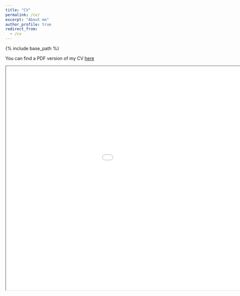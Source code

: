 ```yaml
---
title: "CV"
permalink: /cv/
excerpt: "About me"
author_profile: true
redirect_from: 
  - /cv
---
```


{% include base_path %}

You can find a PDF version of my CV [here](https://NataliaLamberova.github.io/files/Natalia-Lamberova-CV.pdf)

<html lang="en" style="width:100%; height:300%;">

<div>

<iframe src="/files/Natalia-Lamberova-CV.pdf" width="1200px" height="700px"></iframe>
</div>

</html>


<div id="adobe-dc-view" style="width: 800px;"></div>
<script src="https://documentcloud.adobe.com/view-sdk/main.js"></script>
<script type="text/javascript">
  document.addEventListener("adobe_dc_view_sdk.ready", function(){ 
    var adobeDCView = new AdobeDC.View({clientId: "6b89c4e9766d41c88988bf15c5d4badd", divId: "adobe-dc-view"});
    adobeDCView.previewFile({
      content:{location: {url: "https://natalialamberova.github.io/files/Natalia-Lamberova-CV.pdf"}},
      metaData:{fileName: "Natalia-Lamberova-CV.pdf"}
    }, {embedMode: "IN_LINE"});
  });
</script>

<div id="adobe-dc-view" style="width: 800px;"></div>
<script src="https://documentcloud.adobe.com/view-sdk/main.js"></script>
<script type="text/javascript">
  document.addEventListener("adobe_dc_view_sdk.ready", function(){ 
    var adobeDCView = new AdobeDC.View({clientId: "07fc2bfe25e445d08de5f6790abbcd54", divId: "adobe-dc-view"});
    adobeDCView.previewFile({
      content:{location: {url: "https://natalialamberova.github.io/files/Natalia-Lamberova-CV.pdf"}},
      metaData:{fileName: "Natalia-Lamberova-CV.pdf"}
    }, {embedMode: "IN_LINE"});
  });
</script>

<!--

# EDUCATION

**University of California, Los Angeles**, PhD in Comparative Politics and Government   2020

Topic: "*Political Economy of Technological Development*"

Committee: Prof. Daniel Treisman (chair)

Prof. Chad Hazlett, Prof. Daniel Posner, Prof. Nico Voigtlander (Anderson School of Business)

**University of California, Los Angeles**, MS in Statistics    2020

**University of Maryland, College Park**, Graduate coursework required for PhD in Economics  2012-2014

**Kazan Federal University, Kazan**, Ph.D. (kandidat) in Economics  2011

**Kazan Federal University, Kazan** BA in Economics (with Honors)   2010

# ACADEMIC POSITIONS

**Postdoctoral Fellow**, Center for International Strategy, Technology and Policy, Sam Nunn School of International Affairs, Georgia Institute of Technology, 2020-now

**Research Fellow**, Department of Political Science, UCLA 2019-2020, 2014-16

**Teaching Fellow**, Anderson School of Management, UCLA  2019 

**Teaching Fellow**, Department of Political Science, UCLA  2016-18

**Research Fellow**, Center for the Study of Institutions and Development,

Higher School of Economics, Moscow  2013-14

**Lecturer**, Economics Department, Kazan National Technological Research University  2010-12 


# PUBLICATIONS

[**"The Puzzling Politics of R&D: Signaling Competence through Risky Projects"**](https://www.sciencedirect.com/science/article/pii/S0147596721000020) in *Journal of Comparative Economics*, 2021

[**"Stability of Revolutionary Governments in the Face of Mass Protest"**](https://www.sciencedirect.com/science/article/pii/S017626801930045X?casa_token=T5RXf4crfcQAAAAA:Y7C5q8AOg_trdfvsMCyz3woH_zpH_LcjmMJTiYRTiMYy3p8ak9ZtYWQBW1mwAGTd0Ci_b7xAoA) in *European Journal of Political Economy, 2019, 60, 2-20* (with Dmitry Dagaev and Anton Sobolev)

[**“Economic Transition and the Rise of Alternative Institutions: Political Connections in Putin’s Russia”**](https://onlinelibrary.wiley.com/doi/full/10.1111/ecot.12167?casa_token=1nP9SpxJ9H8AAAAA%3AqrhwGbA7KdXOIo8aw3P0-NZI_-l03IuVD35_IZvKecaPx_X2Gu_4ZXnERjTm9HIgZmPTnhpNyfBCaA) in *Economics of Transition*, 2018, Volume 26(4),615–648

[**“The Role of Business in Shaping Economic Policy.”**](www.jstor.org/stable/10.7864/j.ctt1zkjzsh.9) in *The New Autocracy: Information, Politics, and Policy in Putin's Russia*, 2018, 249-276, Brookings Institution Press (with Konstantin Sonin)

[**“Putin’s Strategy After the Global Financial Crisis of 2008-9"**](https://www.press.umich.edu/11354771/economic_shocks_and_authoritarian_stability) in *Economic Shocks and Authoritarian Stability: Duration, Financial Conditions, and Institutions*, 2020, University of Michigan Press, (with Daniel Treisman)



# CURRENT RESEARCH

[**"Why Governments Grow “Lemons” in the Market for Technology"**](#published-works)(under review)

[**"The Puzzling Politics of R&D: innovation and political connections"**](#published-works)

[**Measure for Measure: Using Events Data to Characterize Relationships in Networks**](with Anton Sobolev, Arthur Stein, Robert F. Trager)

[**"Leaderless Protests?"**](#published-works) (with Dmitry Dagaev, Anton Sobolev, and Konstantin Sonin)

[**"A friend of a friend: the evolution of positive country-to-country relations"**](#published-works)(with Arthur Stein, Robert F. Trager) 

[**"Patent Protection and Innovative Entrepreneurship: examining effect of Alice ruling on startup funding**](#works)(with Maxim Ananyev)

[**“Democratic Backsliding: Civil Society and Institutions under COVID-19**](#works)

# GRANTS

## External (while at UCLA)


IHS 2020 Summer Graduate Research Fellowship  2020

Institute for Humane Studies, New York, Research Grant   2019 

The Harriman Institute, New York, Travel Grant   2018, 2019 

Charles Koch Graduate Student Grant 2018 

The Harriman Institute, New York, Research Grant   2018 

Institute for Humane Studies, New York, Hayek Grant   2018, 2019, 2020, 2021 

Institute for Humane Studies, Arlington, PhD Fellowship   2015,2017,2018 

## External

The grant of President of Tatarstan for the outstanding graduate research  2012

Global Development Network CIS Department Development Grant  2012

Ronald Coase Institute Fellowship  2011

"Algarysh” grant of Tatarstan Republic to study in Washington University in St. Louis with full tuition coverage and stipend  2008-2009

## Internal (at UCLA)

Dissertation Year Fellowship  2019-2020

Dissertation Research Fellowship, the Center for European and Russian Studies  2018, 2019

UCLA Fellowship  2014

UCLA Dean's Stipend  2014


# PRESENTATIONS

APSA  (2021-scheduled), Society for Institutional and Organizational Economics conference (2021), Corruption, Tax Evasion and Institutions Conference at Stockholm School of Economics (2021), MPSA(2021) ,ASSA(2021),POLMETH (2020),International Center for the Study of Institutions and Development Conference, Higher School of Economics(2020), IHS SURF Workshop (2020), MPSA (2020 - online),Invited talk at UCLA Computational International Relations Workshop (2020), ASSA (2020), Joint Seminar of Higher School of Economics on Political Economy, ICSID and NES CSDSI (2019),Invited talk at IHS Graduate Workshop at George Mason University (2019),7th Annual Comparative Politics and Formal Theory Conference (2019),Geo-Economic and Geostrategic Dimensions of Great Power Competition in the 21st Century” Summer Training Course (2019), WPSA (2019), APSA (2018, 2016, 2014), MPSA (2019,2018, 2017, 2016, 2014), International Center for the Study of Institutions and Development Conference, Higher School of Economics (2019, 2018), European Economic Association Annual Conference (2015), April International Academic Conference On Economic and Social Development (2013, 2012, 2010, 2011), Moscow Higher School of Economics (2014), UCLA (2014,2015,2016)


# TEACHING EXPERIENCE

**Georgia  Institute of Technology**, ***Sam Nunn School of International Affairs***             

International Security            

Russia and Eurasia

**University of California, Los Angeles**, ***Anderson Business School***

Technology Analytics, with Prof. Keith Chen

**University of California, Los Angeles**, ***Department of Political Science***

Politics and Government of Post-Communist Russia, with Prof. Daniel Treisman

Politics and Strategy with Prof. Barry O'Neil and Prof. Kathleen Bawn

Experiments and Research Design with Prof. Graeme Blair

Peace and War, with Prof. Daborah Larson 

World Politics, with Prof. Leslie Johns

**University of Maryland**, ***Department of Economics***

Principles of Micro-Economics, with Prof. John Straub

Principles of Micro-Economics, with Prof. Naveen Sarna

Intermediate Macroeconomic Theory and Policy, with Prof.   
John Neri

# SERVICE

**Methods Workshops at Economics Department, Kazan National Research Technological University(organizer and lecturer)**:                  

Causal Inference Workshop  2019                                   
R Workshop  2018, 2019                    
Game Theory Workshop  2018             

**Manuscript Referee**: PLOS ONE, Journal of Economic Behavior and Organization, American Political Science Review, Journal of Comparative Economics

# SKILLS

SOFTWARE:  R (`keras`, `selenium`, `rvest`, `tm`, `ggplot2`, `tidyverse`, `sp`, `raster`,`daggity`,`gis`),

Stata, SPSS, \LaTeX

DATA COLLECTION: automated data extraction, automated text processing,

online and field experiments, surveys, interviews

# References
Prof. Daniel Treisman (chair of the dissertation committee), Department of Political Science,
University of California, Los Angeles, 4289 Bunche Hall, Los Angeles, CA 90095-1472, treisman@polisci.ucla.edu         

Prof. Chad Hazlett, Department of Political Science,
University of California, Los Angeles, 3264 Bunche Hall, Los Angeles, CA 90095-1472, chazlett@ucla.edu

Prof. Konstantin Sonin, John Dewey Distinguished Service Professor, Irving B. Harris School of Public Policy Studies, University of Chicago, ksonin@uchicago.edu

Prof. Sebastian Galiani, Department of Economics, University of Maryland, Tydings Hall, 7343 Preinkert Drive, College Park, sgaliani@umd.edu

-->
